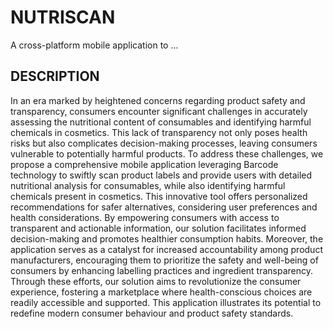 # NUTRISCAN

A cross-platform mobile application to ...

## DESCRIPTION

In an era marked by heightened concerns regarding product safety and transparency, consumers encounter significant challenges in accurately assessing the nutritional content of consumables and identifying harmful chemicals in cosmetics. This lack of transparency not only poses health risks but also complicates decision-making processes, leaving consumers vulnerable to potentially harmful products. To address these challenges, we propose a comprehensive mobile application leveraging Barcode technology to swiftly scan product labels and provide users with detailed nutritional analysis for consumables, while also identifying harmful chemicals present in cosmetics. This innovative tool offers personalized recommendations for safer alternatives, considering user preferences and health considerations. By empowering consumers with access to transparent and actionable information, our solution facilitates informed decision-making and promotes healthier consumption habits. Moreover, the application serves as a catalyst for increased accountability among product manufacturers, encouraging them to prioritize the safety and well-being of consumers by enhancing labelling practices and ingredient transparency. Through these efforts, our solution aims to revolutionize the consumer experience, fostering a marketplace where health-conscious choices are readily accessible and supported. This application illustrates its potential to redefine modern consumer behaviour and product safety standards.
